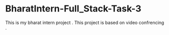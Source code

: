 # BharatIntern-Full_Stack-Task-3
This is my bharat intern project .
This project is based on video confrencing .
